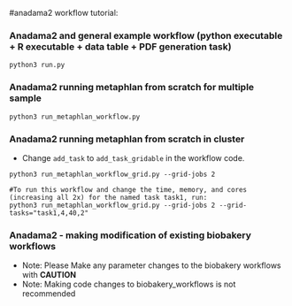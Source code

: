 #anadama2 workflow tutorial:  

### Anadama2 and general example workflow (python executable + R executable + data table + PDF generation task)
 ```
python3 run.py
 ```

### Anadama2 running metaphlan from scratch for multiple sample
```
python3 run_metaphlan_workflow.py
```

### Anadama2 running metaphlan from scratch in cluster
- Change `add_task` to `add_task_gridable` in the workflow code.
```
python3 run_metaphlan_workflow_grid.py --grid-jobs 2

#To run this workflow and change the time, memory, and cores (increasing all 2x) for the named task task1, run:
python3 run_metaphlan_workflow_grid.py --grid-jobs 2 --grid-tasks="task1,4,40,2"
```

### Anadama2 - making modification of existing biobakery workflows
- Note: Please Make any parameter changes to the biobakery workflows with **CAUTION**
- Note: Making code changes to biobakery_workflows is not recommended 